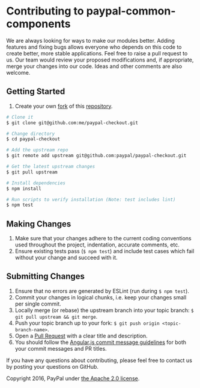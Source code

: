 # Contributing to paypal-common-components

We are always looking for ways to make our modules better. Adding features and fixing bugs allows everyone who depends
on this code to create better, more stable applications.
Feel free to raise a pull request to us. Our team would review your proposed modifications and, if appropriate, merge
your changes into our code. Ideas and other comments are also welcome.

## Getting Started

1. Create your own [fork](https://help.github.com/articles/fork-a-repo) of this [repository](../../fork).

```bash
# Clone it
$ git clone git@github.com:me/paypal-checkout.git

# Change directory
$ cd paypal-checkout

# Add the upstream repo
$ git remote add upstream git@github.com:paypal/paypal-checkout.git

# Get the latest upstream changes
$ git pull upstream

# Install dependencies
$ npm install

# Run scripts to verify installation (Note: test includes lint)
$ npm test
```

## Making Changes

1. Make sure that your changes adhere to the current coding conventions used throughout the project, indentation, accurate comments, etc.
2. Ensure existing tests pass (`$ npm test`) and include test cases which fail without your change and succeed with it.

## Submitting Changes

1. Ensure that no errors are generated by ESLint (run during `$ npm test`).
2. Commit your changes in logical chunks, i.e. keep your changes small per single commit.
3. Locally merge (or rebase) the upstream branch into your topic branch: `$ git pull upstream && git merge`.
4. Push your topic branch up to your fork: `$ git push origin <topic-branch-name>`.
5. Open a [Pull Request](https://help.github.com/articles/using-pull-requests) with a clear title and description.
6. You should follow the [Angular.js commit message guidelines](https://github.com/angular/angular.js/blob/master/DEVELOPERS.md#-git-commit-guidelines) for both your commit messages and PR titles.

If you have any questions about contributing, please feel free to contact us by posting your questions on GitHub.

Copyright 2016, PayPal under [the Apache 2.0 license](LICENSE.txt).
